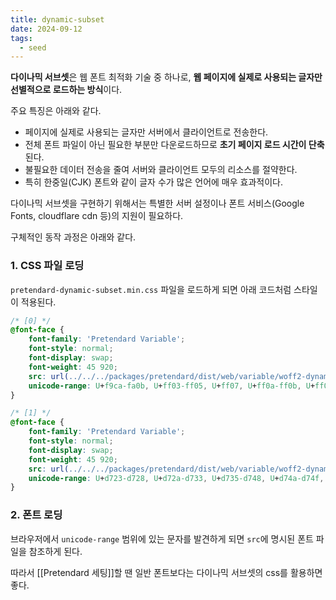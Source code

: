 ```yaml
---
title: dynamic-subset
date: 2024-09-12
tags:
  - seed
---
```


**다이나믹 서브셋**은 웹 폰트 최적화 기술 중 하나로, **웹 페이지에 실제로 사용되는 글자만 선별적으로 로드하는 방식**이다.

주요 특징은 아래와 같다.

- 페이지에 실제로 사용되는 글자만 서버에서 클라이언트로 전송한다.
- 전체 폰트 파일이 아닌 필요한 부분만 다운로드하므로 **초기 페이지 로드 시간이 단축**된다.
- 불필요한 데이터 전송을 줄여 서버와 클라이언트 모두의 리소스를 절약한다.
- 특히 한중일(CJK) 폰트와 같이 글자 수가 많은 언어에 매우 효과적이다.

다이나믹 서브셋을 구현하기 위해서는 특별한 서버 설정이나 폰트 서비스(Google Fonts, cloudflare cdn 등)의 지원이 필요하다.

구체적인 동작 과정은 아래와 같다.

### 1. CSS 파일 로딩

`pretendard-dynamic-subset.min.css` 파일을 로드하게 되면 아래 코드처럼 스타일이 적용된다.

```css
/* [0] */
@font-face {
	font-family: 'Pretendard Variable';
	font-style: normal;
	font-display: swap;
	font-weight: 45 920;
	src: url(../../../packages/pretendard/dist/web/variable/woff2-dynamic-subset/PretendardVariable.subset.0.woff2) format('woff2-variations');
	unicode-range: U+f9ca-fa0b, U+ff03-ff05, U+ff07, U+ff0a-ff0b, U+ff0d-ff19, U+ff1b, U+ff1d, U+ff20-ff5b, U+ff5d, U+ffe0-ffe3, U+ffe5-ffe6;
}

/* [1] */
@font-face {
	font-family: 'Pretendard Variable';
	font-style: normal;
	font-display: swap;
	font-weight: 45 920;
	src: url(../../../packages/pretendard/dist/web/variable/woff2-dynamic-subset/PretendardVariable.subset.1.woff2) format('woff2-variations');
	unicode-range: U+d723-d728, U+d72a-d733, U+d735-d748, U+d74a-d74f, U+d752-d753, U+d755-d757, U+d75a-d75f, U+d762-d764, U+d766-d768, U+d76a-d76b, U+d76d-d76f, U+d771-d787, U+d789-d78b, U+d78d-d78f, U+d791-d797, U+d79a, U+d79c, U+d79e-d7a3, U+f900-f909, U+f90b-f92e;
}
```

### 2. 폰트 로딩

브라우저에서 `unicode-range` 범위에 있는 문자를 발견하게 되면 `src`에 명시된 폰트 파일을 참조하게 된다.



따라서 [[Pretendard 세팅]]할 땐 일반 폰트보다는 다이나믹 서브셋의 css를 활용하면 좋다.
